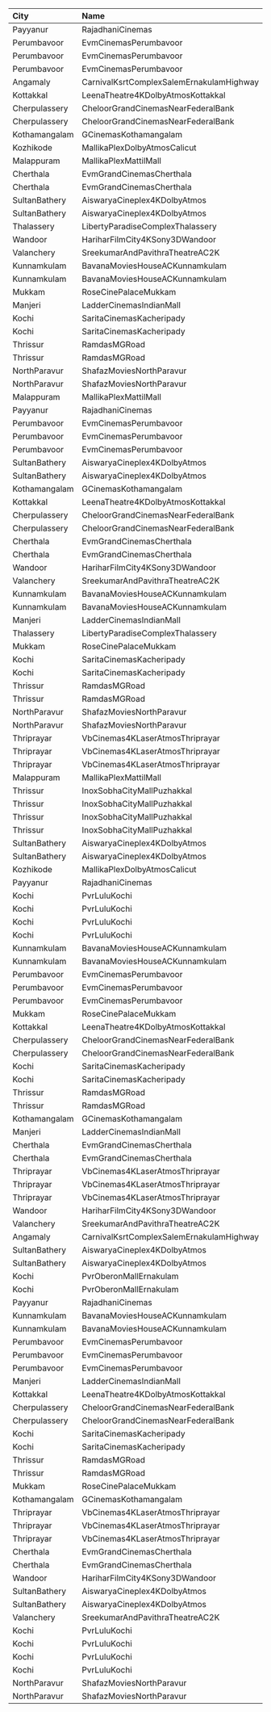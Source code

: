 | City          | Name                                     |  Time | Type           | Price | Capacity | Booked |
| :------------ | :--------------------------------------- | ----: | :------------- | ----: | -------: | -----: |
| Payyanur      | RajadhaniCinemas                         | 10:30 | PlatinumCircle |  110₹ |       88 |     44 |
| Perumbavoor   | EvmCinemasPerumbavoor                    | 10:45 | ExecutiveI     |  155₹ |       24 |     19 |
| Perumbavoor   | EvmCinemasPerumbavoor                    | 10:45 | ExecutiveIi    |  155₹ |       15 |      8 |
| Perumbavoor   | EvmCinemasPerumbavoor                    | 10:45 | Deluxe         |  130₹ |      405 |    203 |
| Angamaly      | CarnivalKsrtComplexSalemErnakulamHighway | 11:00 | GoldOffline    |  130₹ |      203 |    104 |
| Kottakkal     | LeenaTheatre4KDolbyAtmosKottakkal        | 11:00 | Executive      |  110₹ |      186 |     92 |
| Cherpulassery | CheloorGrandCinemasNearFederalBank       | 11:00 | Diamond        |  140₹ |       20 |     10 |
| Cherpulassery | CheloorGrandCinemasNearFederalBank       | 11:00 | GoldCircle     |  125₹ |      162 |     81 |
| Kothamangalam | GCinemasKothamangalam                    | 11:00 | Gold           |  130₹ |      162 |     81 |
| Kozhikode     | MallikaPlexDolbyAtmosCalicut             | 11:00 | Executive      |  140₹ |      163 |     83 |
| Malappuram    | MallikaPlexMattilMall                    | 11:00 | Executive      |  140₹ |       50 |     19 |
| Cherthala     | EvmGrandCinemasCherthala                 | 11:15 | Platinum       |  160₹ |       18 |     18 |
| Cherthala     | EvmGrandCinemasCherthala                 | 11:15 | Gold           |  130₹ |      185 |    124 |
| SultanBathery | AiswaryaCineplex4KDolbyAtmos             | 11:15 | SofaSeat       |  170₹ |       16 |      7 |
| SultanBathery | AiswaryaCineplex4KDolbyAtmos             | 11:15 | GoldClass      |  110₹ |      147 |     72 |
| Thalassery    | LibertyParadiseComplexThalassery         | 11:30 | Suite          |  125₹ |      324 |    257 |
| Wandoor       | HariharFilmCity4KSony3DWandoor           | 11:30 | Executive      |  130₹ |      140 |      0 |
| Valanchery    | SreekumarAndPavithraTheatreAC2K          | 11:30 | FirstClass     |  110₹ |      334 |    177 |
| Kunnamkulam   | BavanaMoviesHouseACKunnamkulam           | 11:30 | LuxuryClass    |  220₹ |       13 |      6 |
| Kunnamkulam   | BavanaMoviesHouseACKunnamkulam           | 11:30 | PlatinumCircle |  130₹ |      159 |     72 |
| Mukkam        | RoseCinePalaceMukkam                     | 11:45 | Executive      |  112₹ |      350 |    185 |
| Manjeri       | LadderCinemasIndianMall                  | 12:00 | Executive      |  150₹ |      114 |     54 |
| Kochi         | SaritaCinemasKacheripady                 | 12:00 | Deluxe         |  150₹ |      555 |    531 |
| Kochi         | SaritaCinemasKacheripady                 | 12:00 | RoseCircle     |  150₹ |      115 |    115 |
| Thrissur      | RamdasMGRoad                             | 12:00 | PlatinumCircle |  125₹ |      294 |    166 |
| Thrissur      | RamdasMGRoad                             | 12:00 | GoldenCircle   |  100₹ |      320 |    161 |
| NorthParavur  | ShafazMoviesNorthParavur                 | 12:00 | Box            |  220₹ |       15 |      7 |
| NorthParavur  | ShafazMoviesNorthParavur                 | 12:00 | BrownSquare    |  120₹ |      279 |    242 |
| Malappuram    | MallikaPlexMattilMall                    | 13:30 | Executive      |  140₹ |       50 |     17 |
| Payyanur      | RajadhaniCinemas                         | 13:30 | PlatinumCircle |  110₹ |       88 |     44 |
| Perumbavoor   | EvmCinemasPerumbavoor                    | 13:45 | ExecutiveI     |  155₹ |       24 |     19 |
| Perumbavoor   | EvmCinemasPerumbavoor                    | 13:45 | ExecutiveIi    |  155₹ |       15 |      8 |
| Perumbavoor   | EvmCinemasPerumbavoor                    | 13:45 | Deluxe         |  130₹ |      405 |    203 |
| SultanBathery | AiswaryaCineplex4KDolbyAtmos             | 13:45 | SofaSeat       |  170₹ |       16 |      7 |
| SultanBathery | AiswaryaCineplex4KDolbyAtmos             | 13:45 | GoldClass      |  110₹ |      147 |     72 |
| Kothamangalam | GCinemasKothamangalam                    | 14:00 | Gold           |  130₹ |      162 |     81 |
| Kottakkal     | LeenaTheatre4KDolbyAtmosKottakkal        | 14:30 | Executive      |  110₹ |      186 |     92 |
| Cherpulassery | CheloorGrandCinemasNearFederalBank       | 14:30 | Diamond        |  140₹ |       20 |     10 |
| Cherpulassery | CheloorGrandCinemasNearFederalBank       | 14:30 | GoldCircle     |  125₹ |      162 |     81 |
| Cherthala     | EvmGrandCinemasCherthala                 | 14:30 | Platinum       |  160₹ |       18 |     18 |
| Cherthala     | EvmGrandCinemasCherthala                 | 14:30 | Gold           |  130₹ |      185 |    124 |
| Wandoor       | HariharFilmCity4KSony3DWandoor           | 14:30 | Executive      |  130₹ |      140 |      0 |
| Valanchery    | SreekumarAndPavithraTheatreAC2K          | 14:30 | FirstClass     |  110₹ |      334 |    177 |
| Kunnamkulam   | BavanaMoviesHouseACKunnamkulam           | 14:30 | LuxuryClass    |  220₹ |       13 |      6 |
| Kunnamkulam   | BavanaMoviesHouseACKunnamkulam           | 14:30 | PlatinumCircle |  130₹ |      159 |     72 |
| Manjeri       | LadderCinemasIndianMall                  | 14:45 | Executive      |  150₹ |      114 |     54 |
| Thalassery    | LibertyParadiseComplexThalassery         | 14:45 | Suite          |  125₹ |      324 |    257 |
| Mukkam        | RoseCinePalaceMukkam                     | 14:45 | Executive      |  112₹ |      350 |    185 |
| Kochi         | SaritaCinemasKacheripady                 | 15:00 | Deluxe         |  150₹ |      555 |    531 |
| Kochi         | SaritaCinemasKacheripady                 | 15:00 | RoseCircle     |  150₹ |      115 |    115 |
| Thrissur      | RamdasMGRoad                             | 15:00 | PlatinumCircle |  125₹ |      294 |    166 |
| Thrissur      | RamdasMGRoad                             | 15:00 | GoldenCircle   |  100₹ |      320 |    161 |
| NorthParavur  | ShafazMoviesNorthParavur                 | 15:00 | Box            |  220₹ |       15 |      7 |
| NorthParavur  | ShafazMoviesNorthParavur                 | 15:00 | BrownSquare    |  120₹ |      279 |    242 |
| Thriprayar    | VbCinemas4KLaserAtmosThriprayar          | 15:40 | Recliner       |  350₹ |        8 |      4 |
| Thriprayar    | VbCinemas4KLaserAtmosThriprayar          | 15:40 | Royal          |  190₹ |      132 |     66 |
| Thriprayar    | VbCinemas4KLaserAtmosThriprayar          | 15:40 | Club           |  130₹ |       39 |     19 |
| Malappuram    | MallikaPlexMattilMall                    | 16:00 | Executive      |  140₹ |       50 |     17 |
| Thrissur      | InoxSobhaCityMallPuzhakkal               | 16:15 | Club           |  190₹ |       33 |      0 |
| Thrissur      | InoxSobhaCityMallPuzhakkal               | 16:15 | Executive      |  130₹ |       11 |      0 |
| Thrissur      | InoxSobhaCityMallPuzhakkal               | 16:15 | RoyalRecliner  |  350₹ |        5 |      0 |
| Thrissur      | InoxSobhaCityMallPuzhakkal               | 16:15 | Royal          |  190₹ |        6 |      0 |
| SultanBathery | AiswaryaCineplex4KDolbyAtmos             | 16:30 | SofaSeat       |  170₹ |       16 |      7 |
| SultanBathery | AiswaryaCineplex4KDolbyAtmos             | 16:30 | GoldClass      |  110₹ |      147 |     72 |
| Kozhikode     | MallikaPlexDolbyAtmosCalicut             | 16:30 | Executive      |  140₹ |      163 |     82 |
| Payyanur      | RajadhaniCinemas                         | 16:30 | PlatinumCircle |  110₹ |       88 |     44 |
| Kochi         | PvrLuluKochi                             | 16:40 | Classic        |  140₹ |       39 |     19 |
| Kochi         | PvrLuluKochi                             | 16:40 | ClassicPlus    |  160₹ |       91 |     62 |
| Kochi         | PvrLuluKochi                             | 16:40 | Prime          |  190₹ |       68 |     41 |
| Kochi         | PvrLuluKochi                             | 16:40 | Recliner       |  350₹ |       10 |      9 |
| Kunnamkulam   | BavanaMoviesHouseACKunnamkulam           | 17:30 | LuxuryClass    |  220₹ |       13 |      6 |
| Kunnamkulam   | BavanaMoviesHouseACKunnamkulam           | 17:30 | PlatinumCircle |  130₹ |      159 |     72 |
| Perumbavoor   | EvmCinemasPerumbavoor                    | 17:45 | ExecutiveI     |  155₹ |       24 |     19 |
| Perumbavoor   | EvmCinemasPerumbavoor                    | 17:45 | ExecutiveIi    |  155₹ |       15 |      8 |
| Perumbavoor   | EvmCinemasPerumbavoor                    | 17:45 | Deluxe         |  130₹ |      405 |    203 |
| Mukkam        | RoseCinePalaceMukkam                     | 17:45 | Executive      |  112₹ |      350 |    185 |
| Kottakkal     | LeenaTheatre4KDolbyAtmosKottakkal        | 18:00 | Executive      |  110₹ |      186 |     92 |
| Cherpulassery | CheloorGrandCinemasNearFederalBank       | 18:00 | Diamond        |  140₹ |       20 |     10 |
| Cherpulassery | CheloorGrandCinemasNearFederalBank       | 18:00 | GoldCircle     |  125₹ |      162 |     81 |
| Kochi         | SaritaCinemasKacheripady                 | 18:00 | Deluxe         |  150₹ |      555 |    531 |
| Kochi         | SaritaCinemasKacheripady                 | 18:00 | RoseCircle     |  150₹ |      115 |    115 |
| Thrissur      | RamdasMGRoad                             | 18:00 | PlatinumCircle |  125₹ |      294 |    166 |
| Thrissur      | RamdasMGRoad                             | 18:00 | GoldenCircle   |  100₹ |      320 |    161 |
| Kothamangalam | GCinemasKothamangalam                    | 18:00 | Gold           |  130₹ |      162 |     81 |
| Manjeri       | LadderCinemasIndianMall                  | 18:15 | Executive      |  150₹ |      114 |     54 |
| Cherthala     | EvmGrandCinemasCherthala                 | 18:15 | Platinum       |  160₹ |       18 |     18 |
| Cherthala     | EvmGrandCinemasCherthala                 | 18:15 | Gold           |  130₹ |      185 |    124 |
| Thriprayar    | VbCinemas4KLaserAtmosThriprayar          | 18:15 | Recliner       |  350₹ |        8 |      4 |
| Thriprayar    | VbCinemas4KLaserAtmosThriprayar          | 18:15 | Royal          |  190₹ |      132 |     66 |
| Thriprayar    | VbCinemas4KLaserAtmosThriprayar          | 18:15 | Club           |  130₹ |       39 |     19 |
| Wandoor       | HariharFilmCity4KSony3DWandoor           | 18:30 | Executive      |  130₹ |      140 |      0 |
| Valanchery    | SreekumarAndPavithraTheatreAC2K          | 18:30 | FirstClass     |  110₹ |      334 |    177 |
| Angamaly      | CarnivalKsrtComplexSalemErnakulamHighway | 19:00 | GoldOffline    |  150₹ |      203 |    102 |
| SultanBathery | AiswaryaCineplex4KDolbyAtmos             | 19:00 | SofaSeat       |  170₹ |       16 |      7 |
| SultanBathery | AiswaryaCineplex4KDolbyAtmos             | 19:00 | GoldClass      |  110₹ |      147 |     72 |
| Kochi         | PvrOberonMallErnakulam                   | 19:20 | Classic        |  140₹ |       36 |     34 |
| Kochi         | PvrOberonMallErnakulam                   | 19:20 | ClassicPlus    |  170₹ |       81 |     56 |
| Payyanur      | RajadhaniCinemas                         | 19:30 | PlatinumCircle |  110₹ |       88 |     44 |
| Kunnamkulam   | BavanaMoviesHouseACKunnamkulam           | 20:15 | LuxuryClass    |  220₹ |       13 |      6 |
| Kunnamkulam   | BavanaMoviesHouseACKunnamkulam           | 20:15 | PlatinumCircle |  130₹ |      159 |     72 |
| Perumbavoor   | EvmCinemasPerumbavoor                    | 20:45 | ExecutiveI     |  155₹ |       24 |     19 |
| Perumbavoor   | EvmCinemasPerumbavoor                    | 20:45 | ExecutiveIi    |  155₹ |       15 |      8 |
| Perumbavoor   | EvmCinemasPerumbavoor                    | 20:45 | Deluxe         |  130₹ |      405 |    203 |
| Manjeri       | LadderCinemasIndianMall                  | 21:00 | Executive      |  150₹ |      114 |     62 |
| Kottakkal     | LeenaTheatre4KDolbyAtmosKottakkal        | 21:00 | Executive      |  110₹ |      186 |     95 |
| Cherpulassery | CheloorGrandCinemasNearFederalBank       | 21:00 | Diamond        |  140₹ |       20 |     10 |
| Cherpulassery | CheloorGrandCinemasNearFederalBank       | 21:00 | GoldCircle     |  125₹ |      162 |     81 |
| Kochi         | SaritaCinemasKacheripady                 | 21:00 | Deluxe         |  150₹ |      555 |    531 |
| Kochi         | SaritaCinemasKacheripady                 | 21:00 | RoseCircle     |  150₹ |      115 |    115 |
| Thrissur      | RamdasMGRoad                             | 21:00 | PlatinumCircle |  125₹ |      294 |    166 |
| Thrissur      | RamdasMGRoad                             | 21:00 | GoldenCircle   |  100₹ |      320 |    161 |
| Mukkam        | RoseCinePalaceMukkam                     | 21:00 | Executive      |  112₹ |      350 |    185 |
| Kothamangalam | GCinemasKothamangalam                    | 21:00 | Gold           |  130₹ |      162 |     81 |
| Thriprayar    | VbCinemas4KLaserAtmosThriprayar          | 21:00 | Recliner       |  350₹ |        8 |      4 |
| Thriprayar    | VbCinemas4KLaserAtmosThriprayar          | 21:00 | Royal          |  190₹ |      132 |     66 |
| Thriprayar    | VbCinemas4KLaserAtmosThriprayar          | 21:00 | Club           |  130₹ |       39 |     19 |
| Cherthala     | EvmGrandCinemasCherthala                 | 21:30 | Platinum       |  160₹ |       18 |     18 |
| Cherthala     | EvmGrandCinemasCherthala                 | 21:30 | Gold           |  130₹ |      185 |    124 |
| Wandoor       | HariharFilmCity4KSony3DWandoor           | 21:30 | Executive      |  130₹ |      140 |      0 |
| SultanBathery | AiswaryaCineplex4KDolbyAtmos             | 21:30 | SofaSeat       |  170₹ |       16 |      7 |
| SultanBathery | AiswaryaCineplex4KDolbyAtmos             | 21:30 | GoldClass      |  110₹ |      147 |     77 |
| Valanchery    | SreekumarAndPavithraTheatreAC2K          | 21:30 | FirstClass     |  110₹ |      334 |    177 |
| Kochi         | PvrLuluKochi                             | 22:15 | Classic        |  140₹ |       39 |     28 |
| Kochi         | PvrLuluKochi                             | 22:15 | ClassicPlus    |  160₹ |       91 |     89 |
| Kochi         | PvrLuluKochi                             | 22:15 | Prime          |  190₹ |       68 |     64 |
| Kochi         | PvrLuluKochi                             | 22:15 | Recliner       |  350₹ |       10 |      9 |
| NorthParavur  | ShafazMoviesNorthParavur                 | 23:15 | Box            |  220₹ |       15 |      7 |
| NorthParavur  | ShafazMoviesNorthParavur                 | 23:15 | BrownSquare    |  120₹ |      279 |    242 |